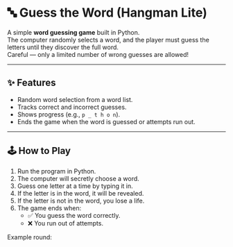 # 🔤 Guess the Word (Hangman Lite)

A simple **word guessing game** built in Python.  
The computer randomly selects a word, and the player must guess the letters until they discover the full word.  
Careful — only a limited number of wrong guesses are allowed!  

---

## ✨ Features
- Random word selection from a word list.  
- Tracks correct and incorrect guesses.  
- Shows progress (e.g., `p _ t h o n`).  
- Ends the game when the word is guessed or attempts run out.  

---

## 🕹️ How to Play
1. Run the program in Python.  
2. The computer will secretly choose a word.  
3. Guess one letter at a time by typing it in.  
4. If the letter is in the word, it will be revealed.  
5. If the letter is not in the word, you lose a life.  
6. The game ends when:  
   - ✅ You guess the word correctly.  
   - ❌ You run out of attempts.  

Example round:  

